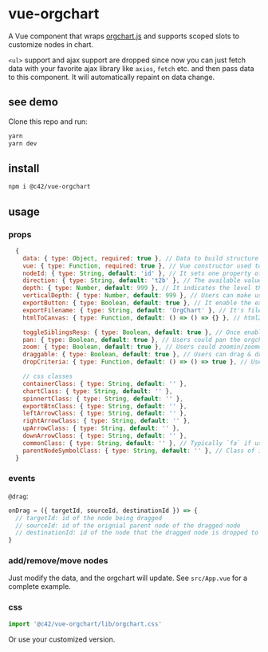 # vue-orgchart

A Vue component that wraps [orgchart.js](https://github.com/dabeng/OrgChart.js) and supports scoped slots to customize nodes in chart.

`<ul>` support and ajax support are dropped since now you can just fetch data with your favorite ajax library like `axios`, `fetch` etc. and then pass data to this component. It will automatically repaint on data change.

## see demo

Clone this repo and run:

```bash
yarn
yarn dev
```

## install

```bash
npm i @c42/vue-orgchart
```

## usage

### props

```js
  {
    data: { type: Object, required: true }, // Data to build structure of orgchart. see below.
    vue: { type: Function, required: true }, // Vue constructor used to render nodes.
    nodeId: { type: String, default: 'id' }, // It sets one property of data as unique identifier of every orgchart node.
    direction: { type: String, default: 't2b' }, // The available values are t2b(implies "top to bottom", it's default value), b2t(implies "bottom to top"), l2r(implies "left to right"), r2l(implies "right to left").
    depth: { type: Number, default: 999 }, // It indicates the level that at the very beginning orgchart is expanded to.
    verticalDepth: { type: Number, default: 999 }, // Users can make use of this option to align the nodes vertically from the specified depth.
    exportButton: { type: Boolean, default: true }, // It enable the export button for orgchart.
    exportFilename: { type: String, default: 'OrgChart' }, // It's filename when you export current orgchart as a picture.
    htmlToCanvas: { type: Function, default: () => () => {} }, // html2canvas to convert html to picture for export.

    toggleSiblingsResp: { type: Boolean, default: true }, // Once enable this option, users can show/hide left/right sibling nodes respectively by clicking left/right arrow.
    pan: { type: Boolean, default: true }, // Users could pan the orgchart by mouse drag&drop if they enable this option.
    zoom: { type: Boolean, default: true }, // Users could zoomin/zoomout the orgchart by mouse wheel if they enable this option.
    draggable: { type: Boolean, default: true }, // Users can drag & drop the nodes of orgchart if they enable this option. **Note**: this feature doesn't work on IE due to its poor support for HTML5 drag & drop API.
    dropCriteria: { type: Function, default: () => () => true }, // Users can construct their own criteria to limit the relationships between dragged node and drop zone. Furtherly, this function accept three arguments(draggedNode, dragZone, dropZone) and just only return boolen values.

    // css classes
    containerClass: { type: String, default: '' },
    chartClass: { type: String, default: '' },
    spinnertClass: { type: String, default: '' },
    exportBtnClass: { type: String, default: '' },
    leftArrowClass: { type: String, default: '' },
    rightArrowClass: { type: String, default: '' },
    upArrowClass: { type: String, default: '' },
    downArrowClass: { type: String, default: '' },
    commonClass: { type: String, default: '' }, // Typically `fa` if using font-awesome
    parentNodeSymbolClass: { type: String, default: '' }, // Class of icon to imply that the node has child nodes.
  }
```

### events

`@drag`:

```js
onDrag = ({ targetId, sourceId, destinationId }) => {
  // targetId: id of the node being dragged
  // sourceId: id of the orignial parent node of the dragged node
  // destinationId: id of the node that the dragged node is dropped to
}
```

### add/remove/move nodes

Just modify the data, and the orgchart will update. See `src/App.vue` for a complete example.

### css

```js
import '@c42/vue-orgchart/lib/orgchart.css'
```

Or use your customized version.

